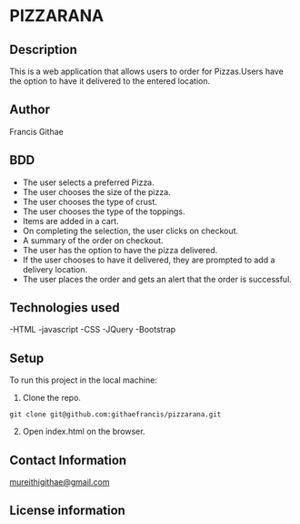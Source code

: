 # PIZZARANA

## Description

This is a web application that allows users to order for Pizzas.Users have the option to have it delivered to the entered location.

## Author

Francis Githae

## BDD
- The user selects a preferred Pizza.
- The user chooses the size of the pizza.
- The user chooses the type of crust.
- The user chooses the type of the toppings.
- Items are added in a cart.
- On completing the selection, the user clicks on checkout.
- A summary of the order on checkout.
- The user has the option to have the pizza delivered.
- If the user chooses to have it delivered, they are prompted to add a delivery location.
- The user places the order and gets an alert that the order is successful.


## Technologies used

-HTML
-javascript
-CSS
-JQuery
-Bootstrap

## Setup

To run this project in the local machine:
1. Clone the repo.

```git 
git clone git@github.com:githaefrancis/pizzarana.git
``` 
2. Open index.html on the browser.

## Contact Information

mureithigithae@gmail.com

## License information

